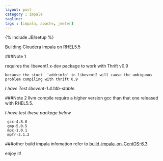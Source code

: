 ```yaml
---
layout: post
category : impala
tagline: 
tags : [impala, apache, jmeter]
---
```

{% include JB/setup %}
	

Building Cloudera Impala on RHEL5.5

###Note 1

requires the libevent1.x-dev package to work with Thrift v0.9

	because the stuct  'addrinfo' in libevent2 will cause the ambiguous problem compiling with thrift 0.9 

*I have Test libevent-1.4.14b-stable.*

###Note 2
 llvm compile require a *higher* version gcc than that one released with RHEL5.5.

*I have test these package below*

	 gcc-4.8.0
	 gmp-5.0.5
	 mpc-1.0.1
	 mpfr-3.1.2

###other build impala infomation refer to 
[build-impala-on-CentOS-6.3](http://benn-cs.github.io/impala/2013/04/12/build-impala-on-CentOS-6.3)

enjoy it!
